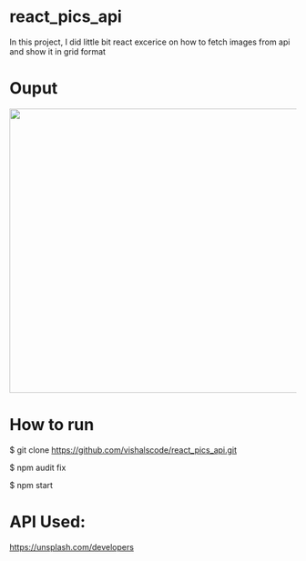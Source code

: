 # react_pics_api
In this project, I did little bit react excerice on how to fetch images from api and show it in grid format

# Ouput

<img src="https://github.com/vishalscode/react_pics_api/blob/main/output.gif" width="700" height="500" />

# How to run 
$ git clone https://github.com/vishalscode/react_pics_api.git

$ npm audit fix

$ npm start


# API Used:
https://unsplash.com/developers

